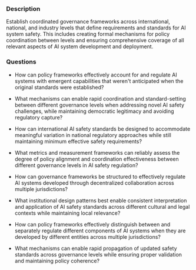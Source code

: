 ### Description

Establish coordinated governance frameworks across international, national, and industry levels that define requirements and standards for AI system safety. This includes creating formal mechanisms for policy coordination between levels and ensuring comprehensive coverage of all relevant aspects of AI system development and deployment.

### Questions

- How can policy frameworks effectively account for and regulate AI systems with emergent capabilities that weren't anticipated when the original standards were established?

- What mechanisms can enable rapid coordination and standard-setting between different governance levels when addressing novel AI safety challenges, while maintaining democratic legitimacy and avoiding regulatory capture?

- How can international AI safety standards be designed to accommodate meaningful variation in national regulatory approaches while still maintaining minimum effective safety requirements?

- What metrics and measurement frameworks can reliably assess the degree of policy alignment and coordination effectiveness between different governance levels in AI safety regulation?

- How can governance frameworks be structured to effectively regulate AI systems developed through decentralized collaboration across multiple jurisdictions?

- What institutional design patterns best enable consistent interpretation and application of AI safety standards across different cultural and legal contexts while maintaining local relevance?

- How can policy frameworks effectively distinguish between and separately regulate different components of AI systems when they are developed by different entities across multiple jurisdictions?

- What mechanisms can enable rapid propagation of updated safety standards across governance levels while ensuring proper validation and maintaining policy coherence?
